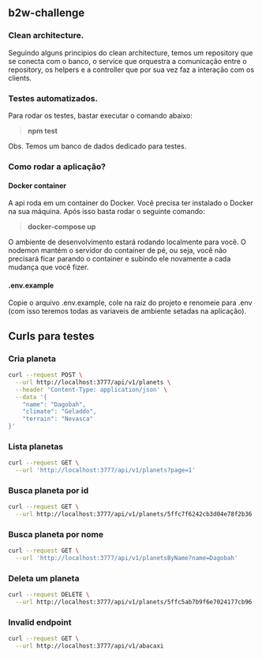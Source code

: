 ## b2w-challenge

### Clean architecture.

Seguindo alguns principios do clean architecture, temos um repository que se conecta com o banco, o service que orquestra a comunicação entre o repository, 
os helpers e a controller que por sua vez faz a interação com os clients.

### Testes automatizados.

Para rodar os testes, bastar executar o comando abaixo:

> **npm test**

Obs. Temos um banco de dados dedicado para testes.

### Como rodar a aplicação?

#### Docker container

A api roda em um container do Docker. Você precisa ter instalado o Docker na sua máquina.
Após isso basta rodar o seguinte comando:

> **docker-compose up**

O ambiente de desenvolvimento estará rodando localmente para você. O nodemon mantém o servidor do container de pé, ou seja, você não precisará
ficar parando o container e subindo ele novamente a cada mudança que você fizer.

#### .env.example
Copie o arquivo .env.example, cole na raiz do projeto e renomeie para .env (com isso teremos todas as variaveis de ambiente setadas na aplicação).

## Curls para testes

### Cria planeta

```bash
curl --request POST \
  --url http://localhost:3777/api/v1/planets \
  --header 'Content-Type: application/json' \
  --data '{
	"name": "Dagobah",
	"climate": "Geladdo",
	"terrain": "Nevasca"
}'
```

### Lista planetas

```bash
curl --request GET \
  --url 'http://localhost:3777/api/v1/planets?page=1'
```

### Busca planeta por id

```bash
curl --request GET \
  --url http://localhost:3777/api/v1/planets/5ffc7f6242cb3d04e78f2b36
```

### Busca planeta por nome

```bash
curl --request GET \
  --url 'http://localhost:3777/api/v1/planetsByName?name=Dagobah'
```

### Deleta um planeta 

```bash
curl --request DELETE \
  --url http://localhost:3777/api/v1/planets/5ffc5ab7b9f6e7024177cb96
```

### Invalid endpoint 

```bash
curl --request GET \
  --url http://localhost:3777/api/v1/abacaxi
```



